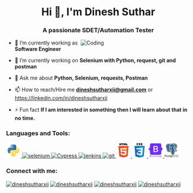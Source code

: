<!--[![MasterHead](https://i.pinimg.com/originals/c6/9f/a6/c69fa6e9d0af971ba052817ae70c4261.gif)](https://linkedin.com/in/dineshsutharxii)-->
<h1 align="center">Hi 👋, I'm Dinesh Suthar</h1>
<h3 align="center">A passionate SDET/Automation Tester</h3>
<img align = "right" alt="Coding" width="300" src="https://uploads.toptal.io/blog/image/91302/toptal-blog-image-1434578005589-4e6897ec04cc0b3c7075b9b011ee915c.gif">

- 🔭 I’m currently working as **Software Engineer**

- 🌱 I’m currently working on **Selenium with Python, request, git and postman**

- 💬 Ask me about **Python, Selenium, requests, Postman**

- 📫 How to reach/Hire me **dineshsutharxii@gmail.com** or https://linkedin.com/in/dineshsutharxii

- ⚡ Fun fact **If I am interested in something then I will learn about that in no time.**

<h3 align="left">Languages and Tools:</h3>
<p align="left"><a href="https://www.python.org" target="_blank" rel="noreferrer"> <img src="https://raw.githubusercontent.com/devicons/devicon/master/icons/python/python-original.svg" alt="python" width="40" height="40"/> </a> <a href="https://www.selenium.dev" target="_blank" rel="noreferrer"> <img src="https://raw.githubusercontent.com/detain/svg-logos/780f25886640cef088af994181646db2f6b1a3f8/svg/selenium-logo.svg" alt="selenium" width="40" height="40"/> </a>
<a href="https://www.cypress.io/" target="_blank" rel="noreferrer"> <img src="https://github.com/gilbarbara/logos/blob/main/logos/cypress-icon.svg" alt="Cypress" width="40" height="40"/> </a> 
<a href="https://www.jenkins.io" target="_blank" rel="noreferrer"> <img src="https://www.vectorlogo.zone/logos/jenkins/jenkins-icon.svg" alt="jenkins" width="40" height="40"/> </a> <a href="https://git-scm.com/" target="_blank" rel="noreferrer"> <img src="https://www.vectorlogo.zone/logos/git-scm/git-scm-icon.svg" alt="git" width="40" height="40"/> </a> <a href="https://www.w3.org/html/" target="_blank" rel="noreferrer"> <img src="https://raw.githubusercontent.com/devicons/devicon/master/icons/html5/html5-original-wordmark.svg" alt="html5" width="40" height="40"/> </a> <a href="https://www.w3schools.com/css/" target="_blank" rel="noreferrer"> <img src="https://raw.githubusercontent.com/devicons/devicon/master/icons/css3/css3-original-wordmark.svg" alt="css3" width="40" height="40"/> </a> <a href="https://getbootstrap.com" target="_blank" rel="noreferrer"> <img src="https://raw.githubusercontent.com/devicons/devicon/master/icons/bootstrap/bootstrap-plain-wordmark.svg" alt="bootstrap" width="40" height="40"/> </a>  <a href="https://www.postgresql.org" target="_blank" rel="noreferrer"> <img src="https://raw.githubusercontent.com/devicons/devicon/master/icons/postgresql/postgresql-original-wordmark.svg" alt="postgresql" width="40" height="40"/> </a> </p>

<h3 align="left">Connect with me:</h3>
<p align="left">
<a href="https://linkedin.com/in/dineshsutharxii" target="blank"><img align="center" src="https://raw.githubusercontent.com/rahuldkjain/github-profile-readme-generator/master/src/images/icons/Social/linked-in-alt.svg" alt="dineshsutharxii" height="30" width="40" /></a>
<a href="https://instagram.com/dineshsutharxii" target="blank"><img align="center" src="https://raw.githubusercontent.com/rahuldkjain/github-profile-readme-generator/master/src/images/icons/Social/instagram.svg" alt="dineshsutharxii" height="30" width="40" /></a>
<a href="https://www.hackerrank.com/dineshsutharxii" target="blank"><img align="center" src="https://raw.githubusercontent.com/rahuldkjain/github-profile-readme-generator/master/src/images/icons/Social/hackerrank.svg" alt="dineshsutharxii" height="30" width="40" /></a>
<a href="https://www.hackerearth.com/dineshsutharxii" target="blank"><img align="center" src="https://raw.githubusercontent.com/rahuldkjain/github-profile-readme-generator/master/src/images/icons/Social/hackerearth.svg" alt="dineshsutharxii" height="30" width="40" /></a>
</p>
